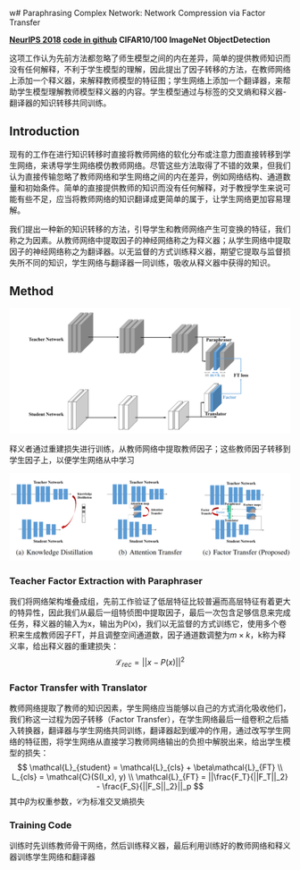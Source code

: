w# Paraphrasing Complex Network: Network Compression via Factor Transfer

**[NeurIPS 2018](https://proceedings.neurips.cc/paper_files/paper/2018/hash/6d9cb7de5e8ac30bd5e8734bc96a35c1-Abstract.html)	[code in github](https://github.com/Jangho-Kim/Factor-Transfer-pytorch)	CIFAR10/100  ImageNet  ObjectDetection**



这项工作认为先前方法都忽略了师生模型之间的内在差异，简单的提供教师知识而没有任何解释，不利于学生模型的理解，因此提出了因子转移的方法，在教师网络上添加一个释义器，来解释教师模型的特征图；学生网络上添加一个翻译器，来帮助学生模型理解教师模型释义器的内容。学生模型通过与标签的交叉熵和释义器-翻译器的知识转移共同训练。

## Introduction 

现有的工作在进行知识转移时直接将教师网络的软化分布或注意力图直接转移到学生网络，来诱导学生网络模仿教师网络。尽管这些方法取得了不错的效果，但我们认为直接传输忽略了教师网络和学生网络之间的内在差异，例如网络结构、通道数量和初始条件。简单的直接提供教师的知识而没有任何解释，对于教授学生来说可能有些不足，应当将教师网络的知识翻译成更简单的属于，让学生网络更加容易理解。

我们提出一种新的知识转移的方法，引导学生和教师网络产生可变换的特征，我们称之为因素。从教师网络中提取因子的神经网络称之为释义器；从学生网络中提取因子的神经网络称之为翻译器。以无监督的方式训练释义器，期望它提取与监督损失所不同的知识，学生网络与翻译器一同训练，吸收从释义器中获得的知识。



## Method

![image-20240320152625539](imgs/image-20240320152625539.png)

释义者通过重建损失进行训练，从教师网络中提取教师因子；这些教师因子转移到学生因子上，以便学生网络从中学习

![image-20240320165607307](imgs/image-20240320165607307.png)

### Teacher Factor Extraction with Paraphraser

我们将网络架构堆叠成组，先前工作验证了低层特征比较普遍而高层特征有着更大的特异性，因此我们从最后一组特侦图中提取因子，最后一次包含足够信息来完成任务，释义器的输入为x，输出为P(x)，我们以无监督的方式训练它，使用多个卷积来生成教师因子FT，并且调整空间通道数，因子通道数调整为$m \times k$，k称为释义率，给出释义器的重建损失：
$$
\mathcal{L}_{rec} = ||x - P(x)||^2
$$

### Factor Transfer with Translator

教师网络提取了教师的知识因素，学生网络应当能够以自己的方式消化吸收他们，我们称这一过程为因子转移（Factor Transfer），在学生网络最后一组卷积之后插入转换器，翻译器与学生网络共同训练，翻译器起到缓冲的作用，通过改写学生网络的特征图，将学生网络从直接学习教师网络输出的负担中解脱出来，给出学生模型的损失：
$$
\mathcal{L}_{student} = \mathcal{L}_{cls} + \beta\mathcal{L}_{FT} \\
L_{cls} = \mathcal{C}(S(I_x), y) \\
\mathcal{L}_{FT} = ||\frac{F_T}{||F_T||_2} - \frac{F_S}{||F_S||_2}||_p
$$
其中$\beta$为权重参数，$\mathcal{C}$为标准交叉熵损失

### Training Code

训练时先训练教师骨干网络，然后训练释义器，最后利用训练好的教师网络和释义器训练学生网络和翻译器